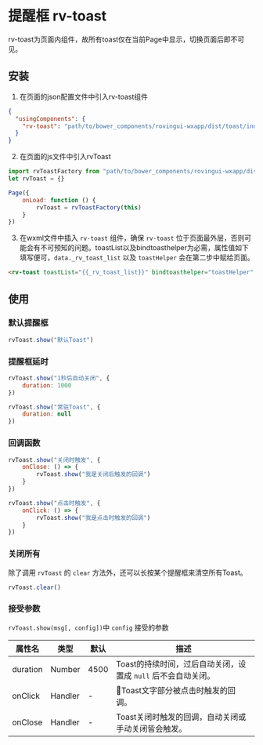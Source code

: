 # 提醒框 rv-toast
rv-toast为页面内组件，故所有toast仅在当前Page中显示，切换页面后即不可见。
## 安装
1. 在页面的json配置文件中引入rv-toast组件
```json
{
  "usingComponents": {
    "rv-toast": "path/to/bower_components/rovingui-wxapp/dist/toast/index"
  }
}
```
2. 在页面的js文件中引入rvToast
```js
import rvToastFactory from "path/to/bower_components/rovingui-wxapp/dist/toast/toast"
let rvToast = {}

Page({
    onLoad: function () {
        rvToast = rvToastFactory(this)
    }
})
```
3. 在wxml文件中插入 ```rv-toast``` 组件，确保 ```rv-toast``` 位于页面最外层，否则可能会有不可预知的问题。toastList以及bindtoasthelper为必需，属性值如下填写便可，```data._rv_toast_list``` 以及 ```toastHelper``` 会在第二步中赋给页面。
```html
<rv-toast toastList="{{_rv_toast_list}}" bindtoasthelper="toastHelper" />
```
## 使用 
### 默认提醒框
```js
rvToast.show("默认Toast")
```
### 提醒框延时
```js
rvToast.show("1秒后自动关闭", {
    duration: 1000
})
```
```js
rvToast.show("常驻Toast", {
    duration: null
})
```
### 回调函数
```js
rvToast.show("关闭时触发", {
    onClose: () => {
        rvToast.show("我是关闭后触发的回调")
    }
})
```
```js
rvToast.show("点击时触发", {
    onClick: () => {
        rvToast.show("我是点击时触发的回调")
    }
})
```
### 关闭所有
除了调用 ```rvToast``` 的 ```clear``` 方法外，还可以长按某个提醒框来清空所有Toast。
```js
rvToast.clear()
```

### 接受参数

```rvToast.show(msg[, config])```中 ```config``` 接受的参数

| 属性名   | 类型    | 默认 | 描述                                                              |
| -------- | ------- | ---- | ----------------------------------------------------------------- |
| duration | Number  | 4500 | Toast的持续时间，过后自动关闭，设置成 ```null``` 后不会自动关闭。 |
| onClick  | Handler | -    | Toast文字部分被点击时触发的回调。                                |
| onClose  | Handler | -    | Toast关闭时触发的回调，自动关闭或手动关闭皆会触发。               |